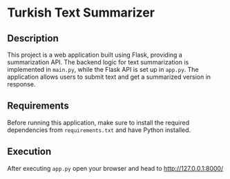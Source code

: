 # Turkish Text Summarizer

## Description
This project is a web application built using Flask, providing a summarization API. The backend logic for text summarization is implemented in `main.py`, while the Flask API is set up in `app.py`.
The application allows users to submit text and get a summarized version in response. 

## Requirements
Before running this application, make sure to install the required dependencies from `requirements.txt` and have Python installed.

## Execution 
After executing `app.py` open your browser and head to http://127.0.0.1:8000/
